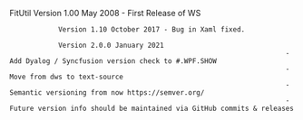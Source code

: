 FitUtil
				Version 1.00 May 2008 - First Release of WS

				Version 1.10 October 2017 - Bug in Xaml fixed.

				Version 2.0.0 January 2021
																		- Add Dyalog / Syncfusion version check to #.WPF.SHOW
																		- Move from dws to text-source
																		- Semantic versioning from now https://semver.org/
																		- Future version info should be maintained via GitHub commits & releases